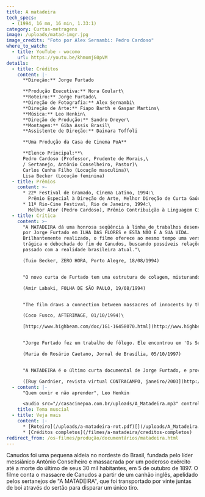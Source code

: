 ```yaml
---
title: A matadeira
tech_specs:
  - (1994, 16 mm, 16 min, 1.33:1)
category: Curtas-metragens
image: /uploads/matad-imgr.jpg
image_credits: "Foto por Alex Sernambi: Pedro Cardoso"
where_to_watch:
  - title: YouTube - wocomo
    url: https://youtu.be/khmomjG0pVM
details:
  - title: Créditos
    content: |-
      **Direção:** Jorge Furtado

      **Produção Executiva:** Nora Goulart\
      **Roteiro:** Jorge Furtado\
      **Direção de Fotografia:** Alex Sernambi\
      **Direção de Arte:** Fiapo Barth e Gaspar Martins\
      **Música:** Leo Henkin\
      **Direção de Produção:** Sandro Dreyer\
      **Montagem:** Giba Assis Brasil\
      **Assistente de Direção:** Dainara Toffoli

      **Uma Produção da Casa de Cinema PoA**

      **Elenco Principal:**\
      Pedro Cardoso (Professor, Prudente de Morais,\
      / Sertanejo, Antônio Conselheiro, Pastor)\
      Carlos Cunha Filho (Locução masculina)\
      Lisa Becker (Locução feminina)
  - title: Prêmios
    content: >-
      * 22º Festival de Gramado, Cinema Latino, 1994:\
        Prêmio Especial à Direção de Arte, Melhor Direção de Curta Gaúcho, Melhor Fotografia de Curta Gaúcho.
      * 11º Rio-Cine Festival, Rio de Janeiro, 1994:\
        Melhor Ator (Pedro Cardoso), Prêmio Contribuição à Linguagem Cinematográfica.
  - title: Crítica
    content: >-
      "A MATADEIRA dá uma honrosa seqüência à linha de trabalhos desenvolvida
      por Jorge Furtado em ILHA DAS FLORES e ESTA NÃO É A SUA VIDA.
      Brilhantemente realizado, o filme oferece ao mesmo tempo uma versão
      trágica e debochada do fim de Canudos, buscando possíveis relações do
      passado com a realidade brasileira atual."\

      (Tuio Becker, ZERO HORA, Porto Alegre, 18/08/1994)


      "O novo curta de Furtado tem uma estrutura de colagem, misturando trechos encenados, animações, fotos de época e extratos de documentários recentes. Seu tom é assumidamente extremado: os cenários são ultra-fakes, as cores, sempre berrantes, as interpretações, histriônicas - lideradas pelo carismático Pedro Cardoso em vários papéis. A MATADEIRA passa a limpo as principais interpretações do episódio de Canudos."\

      (Amir Labaki, FOLHA DE SÃO PAULO, 19/08/1994)


      "The film draws a connection between massacres of innocents by the Brazilian army in the nineteenth century and the current killing of street children by police. Furtado conveys his characteristic biting irony through the studious artificiality of his historical recreations, startling juxtpositions, and the film's madcap narrator."\

      (Coco Fusco, AFTERIMAGE, 01/10/1994)\

      [http://www.highbeam.com/doc/1G1-16458070.html](http://www.highbeam.com/doc/1G1-16458070.html "http\://www.highbeam.com/doc/1G1-16458070.html")


      "Jorge Furtado fez um trabalho de fôlego. Ele encontrou em 'Os Sertões', de Euclides da Cunha, relato sobre a Matadeira, o canhão que o exército brasileiro comprou de fabricantes alemães, a família Krupp, para dar cabo dos seguidores de Conselheiro. Usando recursos ficcionais, na linha do falso documentário que ele vem consagrando, e recursos de animação (bonequinhos de Mestre Vitalino simbolizam a luta dos sertanejos contra os militares), Furtado ergueu um filme de grande envergadura, mas que peca por tiradas humorísticas impertinentes."\

      (Maria do Rosário Caetano, Jornal de Brasília, 05/10/1997)


      "A MATADEIRA é o último curta documental de Jorge Furtado, e provavelmente o filme que mais se aproximaria a um questionamento dos procedimentos do filme documentário. (...) Vemos aí o filme mais se fechando na possibilidade de contar uma história ou mais se abrindo para o objeto a ser deslindado? A briga é boa: por mais que os depoimentos – e em especial o do historiador/sujeito-suiposto-saber – nos remetam para a banalidade que é qualquer discurso diante de um acontecimento decisivo (no caso, a morte de centenas de camponeses em Canudos), há de outra parte o texto literário, em off, de Kurt Vonnegut Jr. (influência, aliás, muito maior em Jorge Furtado do que qualquer cineasta documentarista, brasileiro ou não) que, mesmo não sendo sobre o acontecimento narrado – aí a parte de auto-consciência sempre cara a Furtado –, o espelha e revela seus reflexos."\

      ([Ruy Gardnier, revista virtual CONTRACAMPO, janeiro/2003](http://www.contracampo.com.br/47/furtadocumentario.htm))
  - content: |-
      "Quem ouvir e não aprender", Leo Henkin

      <audio src="//casacinepoa.com.br/uploads/A_Matadeira.mp3" controls />
    title: Tema muscial
  - title: Veja mais
    content: |-
      * [Roteiro](/uploads/a-matadeira-rot.pdf)[](/uploads/A_Matadeira.mp3)
      * [Créditos completos](/filmes/a-matadeira/creditos-completos)
redirect_from: /os-filmes/produção/documentários/matadeira.html
---
```

Canudos foi uma pequena aldeia no nordeste do Brasil, fundada pelo líder messiânico Antônio Conselheiro e massacrada por um poderoso exército até a morte do último de seus 30 mil habitantes, em 5 de outubro de 1897. O filme conta o massacre de Canudos a partir de um canhão inglês, apelidado pelos sertanejos de "A MATADEIRA", que foi transportado por vinte juntas de boi através do sertão para disparar um único tiro.
